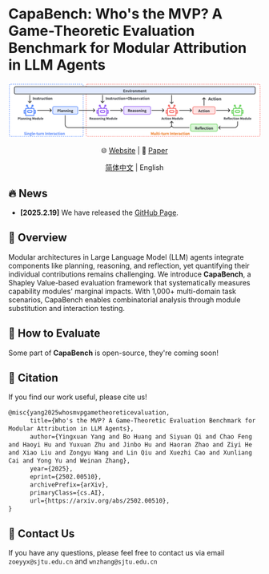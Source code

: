 # CapaBench: Who's the MVP? A Game-Theoretic Evaluation Benchmark for Modular Attribution in LLM Agents

<div align="center">

![MULTI](./docs/static/images/overview-workflow.png)

🌐 [Website](https://zoe-yyx.github.io/CapaBench/) | 📃 [Paper](https://arxiv.org/abs/2502.00510) 
<!-- | 🤗 [Dataset](https://huggingface.co/datasets/OpenDFM/MULTI-Benchmark) | -->
<!-- 🏆 [Leaderboard](https://opendfm.github.io/MULTI-Benchmark/#leaderboard) | 📮 [Submit](https://opendfm.github.io/MULTI-Benchmark/static/pages/submit.html) -->

[简体中文](./README_zh.md) | English

</div>

## 🔥 News

- **[2025.2.19]** We have released the [GitHub Page](https://zoe-yyx.github.io/CapaBench/).

## 📖 Overview

Modular architectures in Large Language Model (LLM) agents integrate components like planning, reasoning, and reflection, yet quantifying their individual contributions remains challenging. We introduce **CapaBench**, a Shapley Value-based evaluation framework that systematically measures capability modules' marginal impacts. With 1,000+ multi-domain task scenarios, CapaBench enables combinatorial analysis through module substitution and interaction testing.


<!-- 
## ⏬ Download

You can simply download data using the following command:

```shell
cd eval
python download_data.py
```

The structure of `./data` should be something like:

```
./data
├── images                                       # folder containing images
├── problem_v1.3.1_20241210_release.json         # MULTI
├── knowledge_v1.2.2_20240212_release.json       # MULTI-Extend
├── hard_list_v1.3.0_20241203.json               # MULTI-Elite
├── captions_v1.3.1_20241210_blip.csv            # image captions generated by BLIP-6.7B
├── captions_v1.3.1_20241210_points.csv          # image captions generated by POINTS-1-5
├── ocr_v1.3.1_20241210_easyocr.csv              # OCR data generated by EasyOCR
└── ocr_v1.3.1_20241210_points.csv               # OCR data generated by POINTS-1-5
``` -->

## 📝 How to Evaluate

<!-- TODO(yyx): Add the description of the open-source benchmark -->

Some part of **CapaBench** is open-source, they're coming soon!
<!-- 
### Environment Preparation Before Usage

Each evaluator requires its unique environment setting, and a universal environment may not work for all evaluators. **Just follow the official guide.** If the corresponding model runs well, then so
should it fit in our framework.

You just need to install another two packages to run the evaluation code:

```shell
pip install tiktoken tqdm
```

If you just want to generate data for a specific setting (using `--debug` argument), this line above is all you need.

### Running Evaluation

For a quick start, see these examples:

Test GPT-4o model on whole MULTI with multimodal input, using MULTI-Extend as external knowledge:

```shell
python eval.py \
  --problem_file ../data/problem_{version}.json \
  --knowledge_file ../data/knowledge_{version}.json \
  --questions_type 0,1,2,3 \
  --image_type 0,1,2 \
  --input_type 2 \
  --model gpt-4o \
  --model_version gpt-4o-latest \
  --api_key sk-************************************************
```

Test Qwen-VL model on MULTI-Elite with image caption input, skip all questions not containing images, evaluate only multiple-choice questions, automatically set cuda device:

```shell
python eval.py \
  --problem_file ../data/problem_{version}.json \
  --subset ../data/hard_list_{version}.json \
  --caption_file ../data/captions_{version}.csv \
  --questions_type 0,1 \
  --image_type 1,2 \
  --input_type 1 \
  --model qwen-vl \
  --model_dir ../models/Qwen-VL-Chat
```

The evaluation script will generate a folder named `results` under the root directory, and the result will be saved in `../results/EXPERIMENT_NAME`. During the evaluation, the script will save
checkpoints in `../results/EXPERIMENT_NAME/checkpoints`, you can delete them after the evaluation is done. If the evaluation is interrupted, you can continue from the last checkpoint:

```shell
python eval.py \
  --checkpoint_dir ../results/EXPERIMENT_NAME
```

Most of the arguments are saved in `../results/EXPERIMENT_NAME/args.json`, so you can continue the evaluation without specifying all the arguments again. Please note that `--api_key` is not saved in
`args.json` for security reasons, so you need to specify it again.

```shell
python eval.py \
  --checkpoint_dir ../results/EXPERIMENT_NAME \
  --api_key sk-************************************************
```

For more details of arguments, please use `python eval.py -h`, and refer to `args.py` and `eval.py`.

### Add Support for Your Models

It's recommended to read the code of the other given evaluators in `eval/models` before your implementation.

Create `class YourModelEvaluator` and implement `generate_answer(self, question:dict)` to match the design supported in `eval.py` and `eval.sh`, which is anticipated to largely ease the coding
process.

**Do not forget to add their references into `args.py` for the convenience of usage.**

You can execute `model_tester.py` in the `eval` folder to check the correctness of you implementation. Various problems including implementation errors, small bugs in code, and even wrong environment
settings may cause failure of the evaluation. The examples provided in the file cover most kinds of cases presented in our benchmark. Feel free to change the code in it to debug your code😊

```shell
python model_tester.py <args> # args are similar to the default settings above
```

### Create Captions and OCR Data for Images

Generate captions or OCR data for images, and save them in csv with format below:

```
../data/images/czls/502_1.png,a cartoon drawing of a man standing in front of a large block
../data/images/czls/525_1.png,a chinese newspaper with the headline, china's new year
...
```

We provide two example scripts to generate captions (`image_caption.py`) and OCR data  (`image_ocr.py`) for images.

## 📮 How to Submit

You need to first prepare a UTF-8 encoded JSON file with the following format:

```
{
    "czsx_0_0": {
        "question_id": "czsx_0_0",
        "question_image_number": 1,
        "image_list": [...],            # optional
        "input_message": ...,           # optional
        "prediction": "C"
    },
    ...
}
```

If you evaluate the model with our official code, you can simply zip the prediction file `prediction.json` and the configuration file `args.json` in the experiment results folder
`. /results/EXPERIMENT_NAME` in `.zip` format.

Then, you can submit your result to our [evaluation page](https://opendfm.github.io/MULTI-Benchmark/static/pages/submit.html).

You are also welcomed to pull a request and contribute your code to our evaluation code. We will be very grateful for your contribution!

**[Notice]** Thank you for being so interested in the **MULTI** dataset! If you want to add your model in our leaderboard, please fill in [this questionnaire](https://wj.sjtu.edu.cn/q/89UmRAJn), your
information will be kept strictly confidential, so please feel free to fill it out. 🤗 -->

## 📑 Citation

If you find our work useful, please cite us!

```
@misc{yang2025whosmvpgametheoreticevaluation,
      title={Who's the MVP? A Game-Theoretic Evaluation Benchmark for Modular Attribution in LLM Agents}, 
      author={Yingxuan Yang and Bo Huang and Siyuan Qi and Chao Feng and Haoyi Hu and Yuxuan Zhu and Jinbo Hu and Haoran Zhao and Ziyi He and Xiao Liu and Zongyu Wang and Lin Qiu and Xuezhi Cao and Xunliang Cai and Yong Yu and Weinan Zhang},
      year={2025},
      eprint={2502.00510},
      archivePrefix={arXiv},
      primaryClass={cs.AI},
      url={https://arxiv.org/abs/2502.00510}, 
}
```

## 📧 Contact Us

If you have any questions, please feel free to contact us via email `zoeyyx@sjtu.edu.cn` and `wnzhang@sjtu.edu.cn`